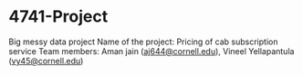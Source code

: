 # 4741-Project
Big messy data project
Name of the project: Pricing of cab subscription service
Team members: Aman jain (aj644@cornell.edu), Vineel Yellapantula (vy45@cornell.edu)

